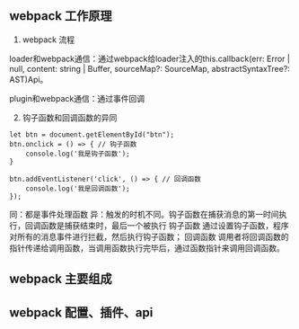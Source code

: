 ## webpack 工作原理

1. webpack 流程

loader和webpack通信：通过webpack给loader注入的this.callback(err: Error | null, content: string | Buffer, sourceMap?: SourceMap, abstractSyntaxTree?: AST)Api。

plugin和webpack通信：通过事件回调

2. 钩子函数和回调函数的异同
```
let btn = document.getElementById("btn");
btn.onclick = () => { // 钩子函数
    console.log('我是钩子函数');
}
 
btn.addEventListener('click', () => { // 回调函数
    console.log('我是回调函数');
});
```
同：都是事件处理函数
异：触发的时机不同。钩子函数在捕获消息的第一时间执行，回调函数是捕获结束时，最后一个被执行
钩子函数
通过设置钩子函数，程序对所有的消息事件进行拦截，然后执行钩子函数；
回调函数
调用者将回调函数的指针传递给调用函数，当调用函数执行完毕后，通过函数指针来调用回调函数。

## webpack 主要组成

## webpack 配置、插件、api
